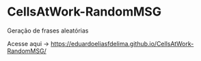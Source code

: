 # CellsAtWork-RandomMSG
Geração de frases aleatórias

Acesse aqui -> https://eduardoeliasfdelima.github.io/CellsAtWork-RandomMSG/

